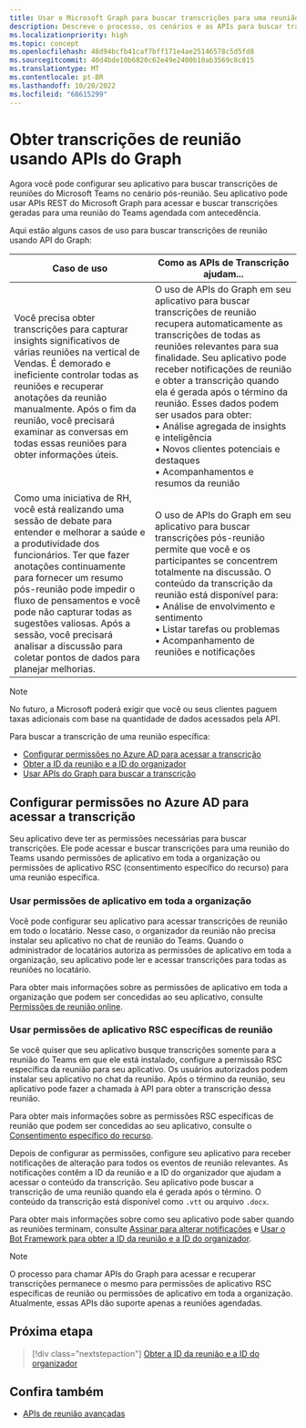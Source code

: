 ```yaml
---
title: Usar o Microsoft Graph para buscar transcrições para uma reunião do Teams
description: Descreve o processo, os cenários e as APIs para buscar transcrições no cenário pós-reunião.
ms.localizationpriority: high
ms.topic: concept
ms.openlocfilehash: 48d94bcfb41caf7bff171e4ae25146578c5d5fd8
ms.sourcegitcommit: 40d4bde10b6820c62e49e2400b10ab3569c8c815
ms.translationtype: MT
ms.contentlocale: pt-BR
ms.lasthandoff: 10/20/2022
ms.locfileid: "68615299"
---
```

# <a name="get-meeting-transcripts-using-graph-apis"></a>Obter transcrições de reunião usando APIs do Graph

Agora você pode configurar seu aplicativo para buscar transcrições de reuniões do Microsoft Teams no cenário pós-reunião. Seu aplicativo pode usar APIs REST do Microsoft Graph para acessar e buscar transcrições geradas para uma reunião do Teams agendada com antecedência.

Aqui estão alguns casos de uso para buscar transcrições de reunião usando API do Graph:

| Caso de uso | Como as APIs de Transcrição ajudam... |
| --- | --- |
| Você precisa obter transcrições para capturar insights significativos de várias reuniões na vertical de Vendas. É demorado e ineficiente controlar todas as reuniões e recuperar anotações da reunião manualmente. Após o fim da reunião, você precisará examinar as conversas em todas essas reuniões para obter informações úteis. | O uso de APIs do Graph em seu aplicativo para buscar transcrições de reunião recupera automaticamente as transcrições de todas as reuniões relevantes para sua finalidade. Seu aplicativo pode receber notificações de reunião e obter a transcrição quando ela é gerada após o término da reunião. Esses dados podem ser usados para obter: <br> • Análise agregada de insights e inteligência <br> • Novos clientes potenciais e destaques <br> • Acompanhamentos e resumos da reunião |
| Como uma iniciativa de RH, você está realizando uma sessão de debate para entender e melhorar a saúde e a produtividade dos funcionários. Ter que fazer anotações continuamente para fornecer um resumo pós-reunião pode impedir o fluxo de pensamentos e você pode não capturar todas as sugestões valiosas. Após a sessão, você precisará analisar a discussão para coletar pontos de dados para planejar melhorias. | O uso de APIs do Graph em seu aplicativo para buscar transcrições pós-reunião permite que você e os participantes se concentrem totalmente na discussão. O conteúdo da transcrição da reunião está disponível para: <br> • Análise de envolvimento e sentimento <br> • Listar tarefas ou problemas <br> • Acompanhamento de reuniões e notificações |

> [!NOTE]
> No futuro, a Microsoft poderá exigir que você ou seus clientes paguem taxas adicionais com base na quantidade de dados acessados pela API.

Para buscar a transcrição de uma reunião específica:

- [Configurar permissões no Azure AD para acessar a transcrição](#configure-permissions-on-azure-ad-to-access-transcript)
- [Obter a ID da reunião e a ID do organizador](fetch-id.md)
- [Usar APIs do Graph para buscar a transcrição](/graph/api/resources/calltranscript)

## <a name="configure-permissions-on-azure-ad-to-access-transcript"></a>Configurar permissões no Azure AD para acessar a transcrição

Seu aplicativo deve ter as permissões necessárias para buscar transcrições. Ele pode acessar e buscar transcrições para uma reunião do Teams usando permissões de aplicativo em toda a organização ou permissões de aplicativo RSC (consentimento específico do recurso) para uma reunião específica.

### <a name="use-organization-wide-application-permissions"></a>Usar permissões de aplicativo em toda a organização

Você pode configurar seu aplicativo para acessar transcrições de reunião em todo o locatário. Nesse caso, o organizador da reunião não precisa instalar seu aplicativo no chat de reunião do Teams. Quando o administrador de locatários autoriza as permissões de aplicativo em toda a organização, seu aplicativo pode ler e acessar transcrições para todas as reuniões no locatário.

Para obter mais informações sobre as permissões de aplicativo em toda a organização que podem ser concedidas ao seu aplicativo, consulte [Permissões de reunião online](/graph/permissions-reference#online-meetings-permissions).

### <a name="use-meeting-specific-rsc-application-permissions"></a>Usar permissões de aplicativo RSC específicas de reunião

Se você quiser que seu aplicativo busque transcrições somente para a reunião do Teams em que ele está instalado, configure a permissão RSC específica da reunião para seu aplicativo. Os usuários autorizados podem instalar seu aplicativo no chat da reunião. Após o término da reunião, seu aplicativo pode fazer a chamada à API para obter a transcrição dessa reunião.

Para obter mais informações sobre as permissões RSC específicas de reunião que podem ser concedidas ao seu aplicativo, consulte o [Consentimento específico do recurso](../rsc/resource-specific-consent.md#resource-specific-permissions-for-a-chat).

Depois de configurar as permissões, configure seu aplicativo para receber notificações de alteração para todos os eventos de reunião relevantes. As notificações contêm a ID da reunião e a ID do organizador que ajudam a acessar o conteúdo da transcrição. Seu aplicativo pode buscar a transcrição de uma reunião quando ela é gerada após o término. O conteúdo da transcrição está disponível como `.vtt` ou arquivo `.docx`.

Para obter mais informações sobre como seu aplicativo pode saber quando as reuniões terminam, consulte [Assinar para alterar notificações](fetch-id.md#subscribe-to-change-notifications) e [Usar o Bot Framework para obter a ID da reunião e a ID do organizador](fetch-id.md#use-bot-framework-to-get-meeting-id-and-organizer-id).

> [!NOTE]
> O processo para chamar APIs do Graph para acessar e recuperar transcrições permanece o mesmo para permissões de aplicativo RSC específicas de reunião ou permissões de aplicativo em toda a organização. Atualmente, essas APIs dão suporte apenas a reuniões agendadas.

## <a name="next-step"></a>Próxima etapa

> [!div class="nextstepaction"]
> [Obter a ID da reunião e a ID do organizador](fetch-id.md)

## <a name="see-also"></a>Confira também

- [APIs de reunião avançadas](../../apps-in-teams-meetings/meeting-apps-apis.md)
